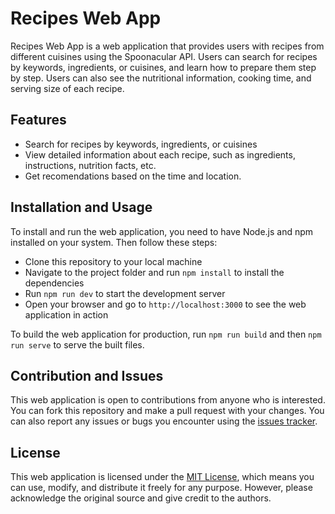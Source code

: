 # Recipes Web App

Recipes Web App is a web application that provides users with recipes from different cuisines using the Spoonacular API. Users can search for recipes by keywords, ingredients, or cuisines, and learn how to prepare them step by step. Users can also see the nutritional information, cooking time, and serving size of each recipe.

## Features

- Search for recipes by keywords, ingredients, or cuisines
- View detailed information about each recipe, such as ingredients, instructions, nutrition facts, etc.
- Get recomendations based on the time and location.

## Installation and Usage

To install and run the web application, you need to have Node.js and npm installed on your system. Then follow these steps:

- Clone this repository to your local machine
- Navigate to the project folder and run `npm install` to install the dependencies
- Run `npm run dev` to start the development server
- Open your browser and go to `http://localhost:3000` to see the web application in action

To build the web application for production, run `npm run build` and then `npm run serve` to serve the built files.

## Contribution and Issues

This web application is open to contributions from anyone who is interested. You can fork this repository and make a pull request with your changes. You can also report any issues or bugs you encounter using the [issues tracker](https://github.com/user-name/recipes-web-app/issues).

## License

This web application is licensed under the [MIT License](https://opensource.org/licenses/MIT), which means you can use, modify, and distribute it freely for any purpose. However, please acknowledge the original source and give credit to the authors.
